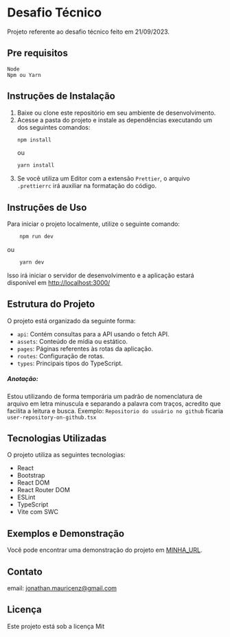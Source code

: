 # Desafio Técnico

Projeto referente ao desafio técnico feito em 21/09/2023.

## Pre requisitos

    Node
    Npm ou Yarn

## Instruções de Instalação

1. Baixe ou clone este repositório em seu ambiente de desenvolvimento.
2. Acesse a pasta do projeto e instale as dependências executando um dos seguintes comandos:
   ```javascript
   npm install
   ```
   ou
   ```javascript
   yarn install
   ```
3. Se você utiliza um Editor com a extensão `Prettier`, o arquivo `.prettierrc` irá auxiliar na formatação do código.

## Instruções de Uso

Para iniciar o projeto localmente, utilize o seguinte comando:

```javascript
    npm run dev
```

ou

```javascript
    yarn dev
```

Isso irá iniciar o servidor de desenvolvimento e a aplicação estará disponível em [http://localhost:3000/](http://localhost:3000/)

## Estrutura do Projeto

O projeto está organizado da seguinte forma:

- `api`: Contém consultas para a API usando o fetch API.
- `assets`: Conteúdo de mídia ou estático.
- `pages`: Páginas referentes às rotas da aplicação.
- `routes`: Configuração de rotas.
- `types`: Principais tipos do TypeScript.

##### Anotação:

Estou utilizando de forma temporária um padrão de nomenclatura de arquivo em letra minuscula e separando a palavra com traços, acredito que facilita a leitura e busca.
Exemplo: `Repositorio do usuário no github` ficaria `user-repository-on-github.tsx`

## Tecnologias Utilizadas

O projeto utiliza as seguintes tecnologias:

- React
- Bootstrap
- React DOM
- React Router DOM
- ESLint
- TypeScript
- Vite com SWC

## Exemplos e Demonstração

Você pode encontrar uma demonstração do projeto em [MINHA_URL](MINHA_URL).

## Contato

email: jonathan.mauricenz@gmail.com

## Licença

Este projeto está sob a licença Mit
